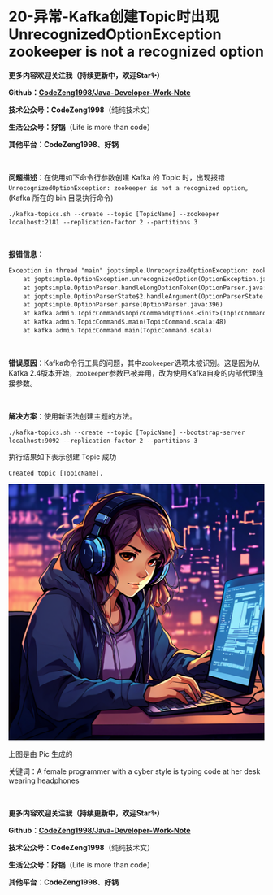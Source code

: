 # 20-异常-Kafka创建Topic时出现UnrecognizedOptionException zookeeper is not a recognized option



**更多内容欢迎关注我（持续更新中，欢迎Star✨）**

**Github：[CodeZeng1998/Java-Developer-Work-Note](https://github.com/CodeZeng1998/Java-Developer-Work-Note)**

**技术公众号：CodeZeng1998**（纯纯技术文）

**生活公众号：好锅**（Life is more than code）

**其他平台：CodeZeng1998**、**好锅**



<br/>



**问题描述**：在使用如下命令行参数创建 Kafka 的 Topic 时，出现报错 `UnrecognizedOptionException: zookeeper is not a recognized option`。(Kafka 所在的 bin 目录执行命令)

```shell
./kafka-topics.sh --create --topic [TopicName] --zookeeper localhost:2181 --replication-factor 2 --partitions 3 
```

<br/>

**报错信息：**

```txt
Exception in thread "main" joptsimple.UnrecognizedOptionException: zookeeper is not a recognized option
	at joptsimple.OptionException.unrecognizedOption(OptionException.java:108)
	at joptsimple.OptionParser.handleLongOptionToken(OptionParser.java:510)
	at joptsimple.OptionParserState$2.handleArgument(OptionParserState.java:56)
	at joptsimple.OptionParser.parse(OptionParser.java:396)
	at kafka.admin.TopicCommand$TopicCommandOptions.<init>(TopicCommand.scala:557)
	at kafka.admin.TopicCommand$.main(TopicCommand.scala:48)
	at kafka.admin.TopicCommand.main(TopicCommand.scala)
```



<br/>

**错误原因**：Kafka命令行工具的问题，其中`zookeeper`选项未被识别。这是因为从Kafka 2.4版本开始，`zookeeper`参数已被弃用，改为使用Kafka自身的内部代理连接参数。



<br/>

**解决方案**：使用新语法创建主题的方法。

```shell
./kafka-topics.sh --create --topic [TopicName] --bootstrap-server localhost:9092 --replication-factor 2 --partitions 3
```



执行结果如下表示创建 Topic 成功

```shell
Created topic [TopicName].
```





![](https://github.com/CodeZeng1998/Java-Developer-Work-Note/blob/main/Exception&Error/image/20-%E5%BC%82%E5%B8%B8-Kafka%E5%88%9B%E5%BB%BATopic%E6%97%B6%E5%87%BA%E7%8E%B0UnrecognizedOptionException%20zookeeper%20is%20not%20a%20recognized%20option.png?raw=true)

上图是由 Pic 生成的

关键词：A female programmer with a cyber style is typing code at her desk wearing headphones

<br/>



**更多内容欢迎关注我（持续更新中，欢迎Star✨）**

**Github：[CodeZeng1998/Java-Developer-Work-Note](https://github.com/CodeZeng1998/Java-Developer-Work-Note)**

**技术公众号：CodeZeng1998**（纯纯技术文）

**生活公众号：好锅**（Life is more than code）

**其他平台：CodeZeng1998**、**好锅**






